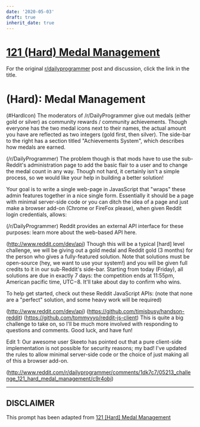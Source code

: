 ```yaml
---
date: '2020-05-03'
draft: true
inherit_date: true
---
```


# [121 (Hard) Medal Management](https://www.reddit.com/r/dailyprogrammer/comments/1dk7c7/05213_challenge_121_hard_medal_management/)

For the original [r/dailyprogrammer](https://www.reddit.com/r/dailyprogrammer/) post and discussion, click the link in the title.

#  (Hard): Medal Management
(#HardIcon)
The moderators of /r/DailyProgrammer give out medals (either gold or silver) as community rewards / community achievements. Though everyone has the two medal icons next to their names, the actual amount you have are reflected as two integers (gold first, then silver). The side-bar to the right has a section titled "Achievements System", which describes how medals are earned.

(/r/DailyProgrammer)
The problem though is that mods have to use the sub-Reddit's administration page to add the basic flair to a user and to change the medal count in any way. Though not hard, it certainly isn't a simple process, so we would like your help in building a better solution!

Your goal is to write a single web-page in JavasScript that "wraps" these admin features together in a nice single form. Essentially it should be a page with minimal server-side code or you can ditch the idea of a page and just make a browser add-on (Chrome or FireFox please), when given Reddit login credentials, allows:

(/r/DailyProgrammer)
Reddit provides an external API interface for these purposes: learn more about the web-based API here.

(http://www.reddit.com/dev/api)
Though this will be a typical [hard] level challenge, we will be giving out a gold medal and Reddit gold (3 months) for the person who gives a fully-featured solution. Note that solutions must be open-source (hey, we want to use your system!) and you will be given full credits to it in our sub-Reddit's side-bar. Starting from today (Friday), all solutions are due in exactly 7 days: the competition ends at 11:55pm, American pacific time, UTC−8. It'll take about day to confirm who wins.

To help get started, check out these Reddit JavaScript APIs: (note that none are a "perfect" solution, and some heavy work will be required)

(http://www.reddit.com/dev/api)
(https://github.com/timisbusy/handson-reddit)
(https://github.com/tommyvyo/reddit-js-client)
This is quite a big challenge to take on, so I'll be much more involved with responding to questions and comments. Good luck, and have fun!

Edit 1: Our awesome user Skeeto has pointed out that a pure client-side implementation is not possible for security reasons; my bad! I've updated the rules to allow minimal server-side code or the choice of just making all of this a browser add-on.

(http://www.reddit.com/r/dailyprogrammer/comments/1dk7c7/05213_challenge_121_hard_medal_management/c9r4obj)

----
## **DISCLAIMER**
This prompt has been adapted from [121 [Hard] Medal Management](https://www.reddit.com/r/dailyprogrammer/comments/1dk7c7/05213_challenge_121_hard_medal_management/
)
